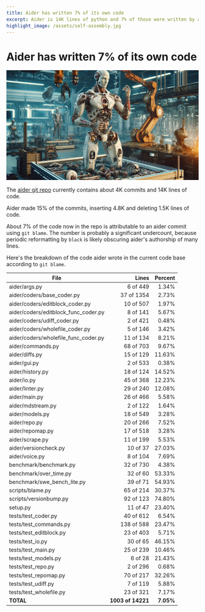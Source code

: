 ```yaml
---
title: Aider has written 7% of its own code
excerpt: Aider is 14K lines of python and 7% of those were written by aider itself.
highlight_image: /assets/self-assembly.jpg
---
```


# Aider has written 7% of its own code

[![self assembly](/assets/self-assembly.jpg)](https://aider.chat/assets/self-assembly.jpg)

The
[aider git repo](https://github.com/paul-gauthier/aider)
currently contains about 4K commits and 14K lines of code.

Aider made 15% of the commits, inserting 4.8K and deleting 1.5K lines of code.

About 7% of the code now in the repo is attributable to an aider commit
using `git blame`.
The number is probably a significant undercount, because periodic reformatting
by `black` is likely obscuring aider's authorship of many lines.

Here's the breakdown of the code aider wrote in the current code base
according to `git blame`.

| File | Lines | Percent |
|---|---:|---:|
|aider/args.py| 6 of 449 | 1.34% |
|aider/coders/base_coder.py| 37 of 1354 | 2.73% |
|aider/coders/editblock_coder.py| 10 of 507 | 1.97% |
|aider/coders/editblock_func_coder.py| 8 of 141 | 5.67% |
|aider/coders/udiff_coder.py| 2 of 421 | 0.48% |
|aider/coders/wholefile_coder.py| 5 of 146 | 3.42% |
|aider/coders/wholefile_func_coder.py| 11 of 134 | 8.21% |
|aider/commands.py| 68 of 703 | 9.67% |
|aider/diffs.py| 15 of 129 | 11.63% |
|aider/gui.py| 2 of 533 | 0.38% |
|aider/history.py| 18 of 124 | 14.52% |
|aider/io.py| 45 of 368 | 12.23% |
|aider/linter.py| 29 of 240 | 12.08% |
|aider/main.py| 26 of 466 | 5.58% |
|aider/mdstream.py| 2 of 122 | 1.64% |
|aider/models.py| 18 of 549 | 3.28% |
|aider/repo.py| 20 of 266 | 7.52% |
|aider/repomap.py| 17 of 518 | 3.28% |
|aider/scrape.py| 11 of 199 | 5.53% |
|aider/versioncheck.py| 10 of 37 | 27.03% |
|aider/voice.py| 8 of 104 | 7.69% |
|benchmark/benchmark.py| 32 of 730 | 4.38% |
|benchmark/over_time.py| 32 of 60 | 53.33% |
|benchmark/swe_bench_lite.py| 39 of 71 | 54.93% |
|scripts/blame.py| 65 of 214 | 30.37% |
|scripts/versionbump.py| 92 of 123 | 74.80% |
|setup.py| 11 of 47 | 23.40% |
|tests/test_coder.py| 40 of 612 | 6.54% |
|tests/test_commands.py| 138 of 588 | 23.47% |
|tests/test_editblock.py| 23 of 403 | 5.71% |
|tests/test_io.py| 30 of 65 | 46.15% |
|tests/test_main.py| 25 of 239 | 10.46% |
|tests/test_models.py| 6 of 28 | 21.43% |
|tests/test_repo.py| 2 of 296 | 0.68% |
|tests/test_repomap.py| 70 of 217 | 32.26% |
|tests/test_udiff.py| 7 of 119 | 5.88% |
|tests/test_wholefile.py| 23 of 321 | 7.17% |
|**TOTAL**| **1003 of 14221** | **7.05%** |




